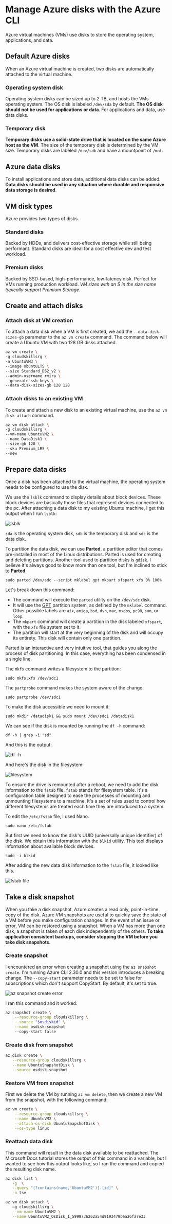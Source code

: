 # Manage Azure disks with the Azure CLI

Azure virtual machines (VMs) use disks to store the operating system, applications, and data.

## Default Azure disks

When an Azure virtual machine is created, two disks are automatically attached to the virtual machine.

### Operating system disk

Operating system disks can be sized up to 2 TB, and hosts the VMs operating system. The OS disk is labeled `/dev/sda` by default. **The OS disk should not be used for applications or data**. For applications and data, use data disks.

### Temporary disk

**Temporary disks use a solid-state drive that is located on the same Azure host as the VM**. The size of the temporary disk is determined by the VM size. Temporary disks are labeled `/dev/sdb` and have a mountpoint of `/mnt`.

## Azure data disks

To install applications and store data, additional data disks can be added. **Data disks should be used in any situation where durable and responsive data storage is desired**.

## VM disk types

Azure provides two types of disks.

### Standard disks

Backed by HDDs, and delivers cost-effective storage while still being performant. Standard disks are ideal for a cost effective dev and test workload.

### Premium disks

Backed by SSD-based, high-performance, low-latency disk. Perfect for VMs running production workload. *VM sizes with an S in the size name typically support Premium Storage*.

## Create and attach disks

### Attach disk at VM creation

To attach a data disk when a VM is first created, we add the `--data-disk-sizes-gb` parameter to the `az vm create` command. The command below will create a Ubuntu VM with two 128 GB disks attached.

```bash
az vm create \
-g cloudskillsrg \
-n UbuntuVM3 \
--image UbuntuLTS \
--size Standard_DS2_v2 \
--admin-username rmira \
--generate-ssh-keys \
--data-disk-sizes-gb 128 128
```

### Attach disks to an existing VM

To create and attach a new disk to an existing virtual machine, use the `az vm disk attach` command.

```bash
az vm disk attach \
-g cloudskillsrg \
--vm-name UbuntuVM2 \
--name DataDisk1 \
--size-gb 128 \
--sku Premium_LRS \
--new
```

## Prepare data disks

Once a disk has been attached to the virtual machine, the operating system needs to be configured to use the disk.

We use the `lsblk` command to display details about block devices. These block devices are basically those files that represent devices connected to the pc.
After attaching a data disk to my existing Ubuntu machine, I get this output when I run `lsblk`:

![lsblk](images/lsblk.png)

`sda` is the operating system disk, `sdb` is the temporary disk and `sdc` is the data disk.

To partition the data disk, we can use **Parted**, a partition editor that comes pre-installed in  most of the Linux distributions. Parted is used for creating and deleting partitions. Another tool used to partition disks is `gdisk`. I believe it's always good to know more than one tool, but I'm inclined to stick to **Parted**.

`sudo parted /dev/sdc --script mklabel gpt mkpart xfspart xfs 0% 100%`

Let's break down this command:

- The command will execute the `parted` utility on the `/dev/sdc` disk.
- It will use the [GPT](https://en.wikipedia.org/wiki/GUID_Partition_Table) partition system, as defined by the `mklabel` command. Other possible labels are `aix`, `amiga`, `bsd`, `dvh`, `mac`, `msdos`, `pc98`, `sun`, or `loop`.
- The `mkpart` command will create a partition in the disk labeled `xfspart`, with the `xfs` file system set to it.
- The partition will start at the very beginning of the disk and will occupy its entirety. This disk will contain only one partition.

Parted is an interactive and very intuitive tool, that guides you along the process of disk partitioning. In this case, everything has been condensed in a single line.

The `mkfs` command writes a filesystem to the partition:

`sudo mkfs.xfs /dev/sdc1`

The `partprobe` command makes the system aware of the change:

`sudo partprobe /dev/sdc1`

To make the disk accessible we need to mount it:

`sudo mkdir /datadisk1 && sudo mount /dev/sdc1 /datadisk1`

We can see if the disk is mounted by running the `df -h` command:

`df -h | grep -i "sd"`

And this is the output:

![df -h](images/df.png)

And here's the disk in the filesystem:

![filesystem](images/datadisk1.png)

To ensure the drive is remounted after a reboot, we need to add the disk information to the `fstab` file. `fstab` stands for filesystem table. It's a configuration table designed to ease the processes of mounting and unmounting filesystems to a machine. It's a set of rules used to control how different filesystems are treated each time they are introduced to a system.

To edit the `/etc/fstab` file, I used Nano.

`sudo nano /etc/fstab`

But first we need to know the disk's UUID (universally unique identifier) of the disk. We obtain this information with the `blkid` utility. This tool displays information about available block devices.

`sudo -i blkid`

After adding the new data disk information to the `fstab` file, it looked like this.

![fstab file](images/fstab.png)

## Take a disk snapshot

When you take a disk snapshot, Azure creates a read only, point-in-time copy of the disk. Azure VM snapshots are useful to quickly save the state of a VM before you make configuration changes. In the event of an issue or error, VM can be restored using a snapshot. When a VM has more than one disk, a snapshot is taken of each disk independently of the others. **To take application consistent backups, consider stopping the VM before you take disk snapshots**.

### Create snapshot

I encountered an error when creating a snapshot using the `az snapshot create`.
I'm running Azure CLI 2.30.0 and this version introduces a breaking change. The `--copy-start` parameter needs to be set to false for subscriptions which don't support CopyStart. By default, it's set to true.

![az snapshot create error](images/azsnapshotcreateerror.png)

I ran this command and it worked:

```bash
az snapshot create \
    --resource-group cloudskillsrg \
    --source "$osdiskid" \
    --name osdisk-snapshot
    --copy-start false
```

### Create disk from snapshot

```bash
az disk create \
   --resource-group cloudskillsrg \
   --name UbuntuSnapshotDisk \
   --source osdisk-snapshot
```

### Restore VM from snapshot

First we delete the VM by running `az vm delete`, then we create a new VM from the snapshot, with the following command:

```bash
az vm create \
    --resource-group cloudskillsrg \
    --name UbuntuVM2 \
    --attach-os-disk UbuntuSnapshotDisk \
    --os-type linux
```

### Reattach data disk

This command will result in the data disk available to be reattached. The Microsoft Docs tutorial stores the output of this command in a variable, but I wanted to see how this output looks like, so I ran the command and copied the resulting disk name.

```bash
az disk list \
   -g  \
   --query "[?contains(name,'UbuntuVM2')].[id]" \
   -o tsv
```

```bash
az vm disk attach \
   –g cloudskillsrg \
   --vm-name UbuntuVM2 \
   --name UbuntuVM2_OsDisk_1_5999736262a54d9193479baa26fa7e33
```
